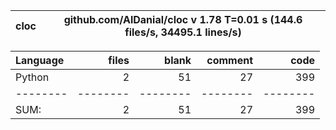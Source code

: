 cloc|github.com/AlDanial/cloc v 1.78  T=0.01 s (144.6 files/s, 34495.1 lines/s)
--- | ---

Language|files|blank|comment|code
:-------|-------:|-------:|-------:|-------:
Python|2|51|27|399
--------|--------|--------|--------|--------
SUM:|2|51|27|399
